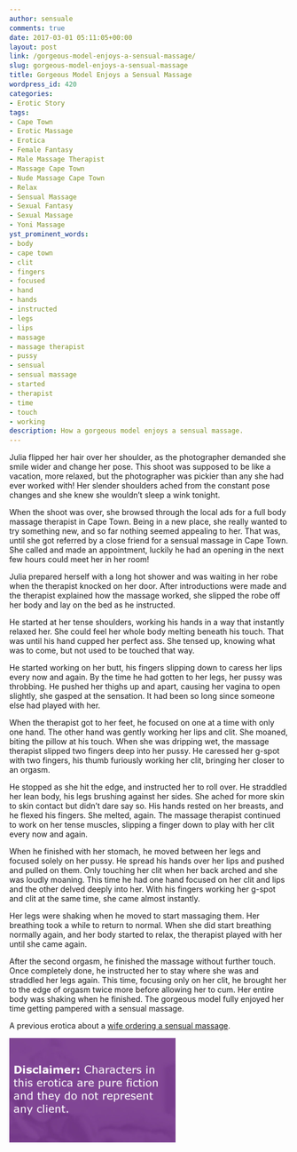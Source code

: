 ```yaml
---
author: sensuale
comments: true
date: 2017-03-01 05:11:05+00:00
layout: post
link: /gorgeous-model-enjoys-a-sensual-massage/
slug: gorgeous-model-enjoys-a-sensual-massage
title: Gorgeous Model Enjoys a Sensual Massage
wordpress_id: 420
categories:
- Erotic Story
tags:
- Cape Town
- Erotic Massage
- Erotica
- Female Fantasy
- Male Massage Therapist
- Massage Cape Town
- Nude Massage Cape Town
- Relax
- Sensual Massage
- Sexual Fantasy
- Sexual Massage
- Yoni Massage
yst_prominent_words:
- body
- cape town
- clit
- fingers
- focused
- hand
- hands
- instructed
- legs
- lips
- massage
- massage therapist
- pussy
- sensual
- sensual massage
- started
- therapist
- time
- touch
- working
description: How a gorgeous model enjoys a sensual massage.
---
```


Julia flipped her hair over her shoulder, as the photographer demanded she smile wider and change her pose. This shoot was supposed to be like a vacation, more relaxed, but the photographer was pickier than any she had ever worked with! Her slender shoulders ached from the constant pose changes and she knew she wouldn’t sleep a wink tonight.

When the shoot was over, she browsed through the local ads for a full body massage therapist in Cape Town. Being in a new place, she really wanted to try something new, and so far nothing seemed appealing to her. That was, until she got referred by a close friend for a sensual massage in Cape Town. She called and made an appointment, luckily he had an opening in the next few hours could meet her in her room!

Julia prepared herself with a long hot shower and was waiting in her robe when the therapist knocked on her door. After introductions were made and the therapist explained how the massage worked, she slipped the robe off her body and lay on the bed as he instructed.

He started at her tense shoulders, working his hands in a way that instantly relaxed her. She could feel her whole body melting beneath his touch. That was until his hand cupped her perfect ass. She tensed up, knowing what was to come, but not used to be touched that way.

He started working on her butt, his fingers slipping down to caress her lips every now and again. By the time he had gotten to her legs, her pussy was throbbing. He pushed her thighs up and apart, causing her vagina to open slightly, she gasped at the sensation. It had been so long since someone else had played with her.

When the therapist got to her feet, he focused on one at a time with only one hand. The other hand was gently working her lips and clit. She moaned, biting the pillow at his touch. When she was dripping wet, the massage therapist slipped two fingers deep into her pussy. He caressed her g-spot with two fingers, his thumb furiously working her clit, bringing her closer to an orgasm.

He stopped as she hit the edge, and instructed her to roll over. He straddled her lean body, his legs brushing against her sides. She ached for more skin to skin contact but didn’t dare say so. His hands rested on her breasts, and he flexed his fingers. She melted, again. The massage therapist continued to work on her tense muscles, slipping a finger down to play with her clit every now and again.

When he finished with her stomach, he moved between her legs and focused solely on her pussy. He spread his hands over her lips and pushed and pulled on them. Only touching her clit when her back arched and she was loudly moaning. This time he had one hand focused on her clit and lips and the other delved deeply into her. With his fingers working her g-spot and clit at the same time, she came almost instantly.

Her legs were shaking when he moved to start massaging them. Her breathing took a while to return to normal. When she did start breathing normally again, and her body started to relax, the therapist played with her until she came again.

After the second orgasm, he finished the massage without further touch. Once completely done, he instructed her to stay where she was and straddled her legs again. This time, focusing only on her clit, he brought her to the edge of orgasm twice more before allowing her to cum. Her entire body was shaking when he finished. The gorgeous model fully enjoyed her time getting pampered with a sensual massage.

A previous erotica about a [wife ordering a sensual massage](/wife-schedules-a-secret-sexy-sensual-massage/).

![georgeous model sensual massage cape town](/images/posts/disclaimer.png)
